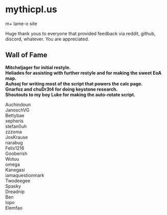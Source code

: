 # mythicpl.us
m+ lame-o site

Huge thank yous to everyone that provided feedback via reddit, github, discord, whatever. 
You are appreciated.
 
## Wall of Fame

**Mitcheljager for initial restyle.**<br>
**Heliades for assisting with further restyle and for making the sweet EoA map.**<br>
**Auhsoj for writing most of the script that powers the calc page.**<br>
**Gnarfoz and chuDr3t4 for doing keystone research.**<br>
**Shoutouts to my boy Luke for making the auto-rotate script.**<br>

Auchindoun  <br>
JanoschVG <br>
Bettybae <br>
xepheris <br>
stefan0uh <br>
zzzoma <br>
JosKrause <br>
narabug <br>
Felix1216 <br>
Gooberish <br>
Wotuu <br>
omega <br>
Kanegasi <br>
iamaquestionmark <br>
Twodeegee <br>
Spasky <br>
Dreadnip <br>
Ben <br>
lopo <br>
Elemfao <br>
